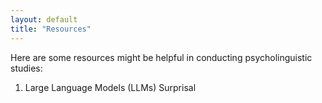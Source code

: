 ```yaml
---
layout: default
title: "Resources"
---
```


Here are some resources might be helpful in conducting psycholinguistic studies:

1. Large Language Models (LLMs) Surprisal 
